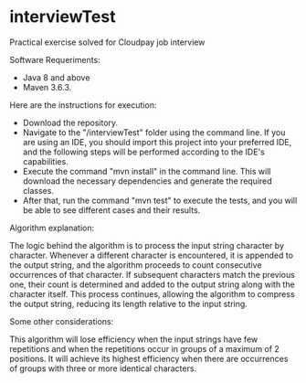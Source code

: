 # interviewTest
Practical exercise solved for Cloudpay job interview

Software Requeriments:
- Java 8 and above
- Maven 3.6.3.

Here are the instructions for execution:
- Download the repository.
- Navigate to the "/interviewTest" folder using the command line. If you are using an IDE, you should import this project into your preferred IDE, and the following steps will be performed according to the IDE's capabilities.
- Execute the command "mvn install" in the command line. This will download the necessary dependencies and generate the required classes.
- After that, run the command "mvn test" to execute the tests, and you will be able to see different cases and their results.

Algorithm explanation:

The logic behind the algorithm is to process the input string character by character.
Whenever a different character is encountered, it is appended to the output string, 
and the algorithm proceeds to count consecutive occurrences of that character.
If subsequent characters match the previous one, their count is determined and added 
to the output string along with the character itself. This process continues, 
allowing the algorithm to compress the output string, reducing its length relative
to the input string.

Some other considerations:

This algorithm will lose efficiency when the input strings have few repetitions and 
when the repetitions occur in groups of a maximum of 2 positions. It will achieve 
its highest efficiency when there are occurrences of groups with three or more 
identical characters.
